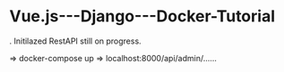 # Vue.js---Django---Docker-Tutorial

. Initilazed RestAPI still on progress.

=> docker-compose up
=> localhost:8000/api/admin/......
